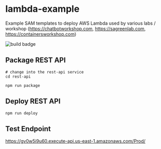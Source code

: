 # lambda-example
Example SAM templates to deploy AWS Lambda used by various labs / workshop (https://chatbotworkshop.com, https://sagreenlab.com, https://containersworkshop.com)

![build badge](https://codebuild.us-east-1.amazonaws.com/badges?uuid=eyJlbmNyeXB0ZWREYXRhIjoiOFJXc2hQVWR5R0wvbjNwbW1HdUFEQXU3c3NUekgvcXN1cTU3ajJLZHovVmFPMnZkRjdpNWV2M2I3Q0puYWdPdEpSQ0E5RFdjMEtKU3d6NG9FeVlRR0ZVPSIsIml2UGFyYW1ldGVyU3BlYyI6IjVUR2Q1c0NZaVZvSHkxMGsiLCJtYXRlcmlhbFNldFNlcmlhbCI6MX0%3D&branch=master "build badage")

## Package REST API
```shell
# change into the rest-api service
cd rest-api
```

```shell
npm run package
```

## Deploy REST API

```shell
npm run deploy
```

## Test Endpoint
https://gv0w5i9u60.execute-api.us-east-1.amazonaws.com/Prod/
